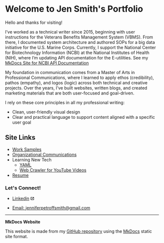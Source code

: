 
# Welcome to Jen Smith's Portfolio

Hello and thanks for visiting!

I’ve worked as a technical writer since 2015, beginning with user instructions for the Veterans Benefits Management System (VBMS). From there, I documented system architecture and authored SOPs for a big data initiative for the U.S. Marine Corps. Currently, I support the National Center for Biotechnology Information (NCBI) at the National Institutes of Health (NIH), where I’m updating API documentation for the E-utilities. See my [MkDocs Site for NCBI API Documentation](https://eutilities.github.io/site/)

My foundation in communication comes from a Master of Arts in Professional Communications, where I learned to apply ethos (credibility), pathos (empathy), and logos (logic) across both technical and creative projects. Over the years, I’ve built websites, written blogs, and created marketing materials that are both user-focused and goal-driven.

I rely on these core principles in all my professional writing:

* Clean, user-friendly visual design
* Clear and practical language to support content aligned with a specific user goal

## Site Links

 * [Work Samples](documentation-samples.md)
 * [Organizational Communications](visuals.md)
 * Learning New Tech
    * [YAML](yaml.md)
    * [Web Crawler for YouTube Videos](webcrawler.md)
 * [Resume](resume.md)

### Let's Connect!

 * [Linkedin](https://www.linkedin.com/in/jennifer-petroff-smith/) ![offsite.jpg](images/offsite.jpg)

* [Email: jenniferpetroffsmith@gmail.com](mailto:jenniferpetroffsmith@gmail.com)

___

**MkDocs Website**

This website is made from my [GitHub repository](https://github.com/jenpetsmit) using the [MkDocs](https://www.mkdocs.org/) static site format.